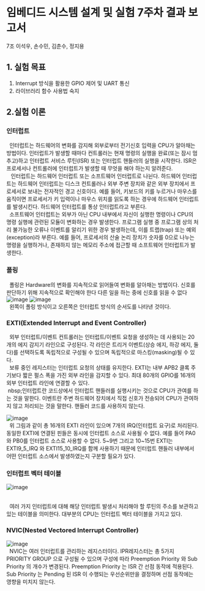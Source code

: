 # 임베디드 시스템 설계 및 실험 7주차 결과 보고서
7조 이석우, 손수민, 김춘수, 정지용
 
## 1. 실험 목표
1. Interrupt 방식을 활용한 GPIO 제어 및 UART 통신
2. 라이브러리 함수 사용법 숙지

## 2.실험 이론
### 인터럽트

&nbsp;&nbsp;인터럽트는 하드웨어의 변화를 감지해 외부로부터 전기신호 입력을 CPU가 알아채는 방법이다. 인터럽트가 발생할 때마다 컨트롤러는 현재 명령의 실행을 완료(또는 잠시 멈추고)하고 인터럽트 서비스 루틴(ISR) 또는 인터럽트 핸들러의 실행을 시작한다. ISR은 프로세서나 컨트롤러에 인터럽트가 발생할 때 무엇을 해야 하는지 알려준다.
</br>&nbsp;&nbsp; 인터럽트는 하드웨어 인터럽트 또는 소프트웨어 인터럽트로 나뉜다. 하드웨어 인터럽트는 하드웨어 인터럽트는 디스크 컨트롤러나 외부 주변 장치와 같은 외부 장치에서 프로세서로 보내는 전자적인 경고 신호이다. 예를 들어, 키보드의 키를 누르거나 마우스를 움직이면 프로세서가 키 입력이나 마우스 위치를 읽도록 하는 경우에 하드웨어 인터럽트를 발생시킨다. 하드웨어 인터럽트를 통상 인터럽트라고 부른다.
</br>&nbsp;&nbsp;소프트웨어 인터럽트는 외부가 아닌 CPU 내부에서 자신이 실행한 명령이나 CPU의 명령 실행에 관련된 모듈이 변화하는 경우 발생한다. 프로그램 실행 중 프로그램 상의 처리 불가능한 오류나 이벤트를 알리기 위한 경우 발생하는데, 이를 트랩(trap) 또는 예외(exception)라 부른다. 예를 들어, 프로세서의 산술 논리 장치가 숫자를 0으로 나누는 명령을 실행하거나, 존재하지 않는 메모리 주소에 접근할 때 소프트웨어 인터럽트가 발생한다.


### 폴링

&nbsp;&nbsp;폴링은 Hardware의 변화를 지속적으로 읽어들여 변화를 알아채는 방법이다. 신호를 판단하기 위해 지속적으로 확인해야 한다 다른 일을 하는 중에 신호를 읽을 수 없다
</br>
![image](https://user-images.githubusercontent.com/62247273/138541484-a9d735b1-5da2-49cc-9eda-499b48413f31.png)
![image](https://user-images.githubusercontent.com/62247273/138541488-7918b1c1-1e6d-4e5a-aa65-14b9ce2f0f71.png)
</br>&nbsp;&nbsp;왼쪽이 폴링 방식이고 오른쪽은 인터럽트 방식의 순서도를 나타낸 것이다.


### EXTI(Extended Interrupt and Event Controller)
 
&nbsp;&nbsp;외부 인터럽트/이벤트 컨트롤러는 인터럽트/이벤트 요청을 생성하는 데 사용되는 20개의 에지 감지기 라인으로 구성된다. 각 라인은 트리거 이벤트(상승 에지, 하강 에지, 둘 다)를 선택하도록 독립적으로 구성될 수 있으며 독립적으로 마스킹(masking)될 수 있다. 
</br>&nbsp;&nbsp;보류 중인 레지스터는 인터럽트 요청의 상태를 유지한다. EXTI는 내부 APB2 클록 주기보다 짧은 펄스 폭을 가진 외부 라인을 감지할 수 있다. 최대 80개의 GPIO를 16개의 외부 인터럽트 라인에 연결할 수 있다.
</br>&nbsp;nbsp;인터럽트란 코드상에서 인터럽트 핸들러를 실행시키는 것으로 CPU가 관여를 하는 것을 말한다. 이벤트란 주변 하드웨어 장치에서 직접 신호가 전송되어 CPU가 관여하지 않고 처리되는 것을 말한다. 핸들러 코드를 사용하지 않는다.


![image](https://user-images.githubusercontent.com/62247273/138541884-a2ce3cd6-c057-4446-bb3a-e40b80419773.png)
</br>
&nbsp;&nbsp;위 그림과 같이 총 16개의 EXTI 라인이 있으며 7개의 IRQ(인터럽트 요구)로 처리된다. 동일한 EXTI에 연결된 핀들은 동시에 인터럽트 소스로 사용될 수 없다. 예를 들어 PA0와 PB0를 인터럽트 소스로 사용할 수 없다. 5~9번 그리고 10~15번 EXTI는 EXTI9_5_IRQ 와 EXTI15_10_IRQ를 함께 사용하기 때문에 인터럽트 핸들러 내부에서 어떤 인터럽트 소스에서 발생하였는지 구분할 필요가 있다. 

### 인터럽트 벡터 테이블

![image](https://user-images.githubusercontent.com/62247273/138541810-65c59f8d-9b6a-4e6f-8e54-f58094041396.png)

</br>&nbsp;&nbsp;여러 가지 인터럽트에 대해 해당 인터럽트 발생시 처리해야 할 루틴의 주소를 보관하고 있는 테이블을 의미한다. 대부분의 CPU는 인터럽트 벡터 테이블을 가지고 있다.

### NVIC(Nested Vectored Interrupt Controller)

![image](https://user-images.githubusercontent.com/62247273/138541833-11a2323b-5fdd-42f4-b413-cdf057f51934.png)
</br>&nbsp;&nbsp;NVIC는 여러 인터럽트를 관리하는 레지스터이다. IPR레지스터는 총 5가지 PRIORITY GROUP 으로 구성될 수 있으며 구성에 따라 Preemption Priority 와 Sub Priority 의 개수가 변경된다. Preemption Priority 는 ISR 간 선점 동작에 적용된다. Sub Priority 는 Pending 된 ISR 이 수행되는 우선순위만을 결정하며 선점 동작에는 영향을 미치지 않는다. 










